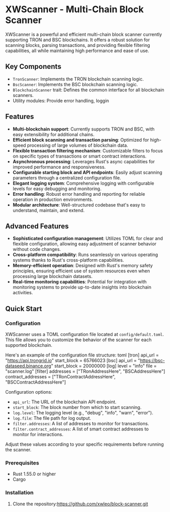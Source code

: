 # XWScanner - Multi-Chain Block Scanner

XWScanner is a powerful and efficient multi-chain block scanner currently supporting TRON and BSC blockchains. It offers a robust solution for scanning blocks, parsing transactions, and providing flexible filtering capabilities, all while maintaining high performance and ease of use.

## Key Components

- `TronScanner`: Implements the TRON blockchain scanning logic.
- `BscScanner`: Implements the BSC blockchain scanning logic.
- `BlockchainScanner` trait: Defines the common interface for all blockchain scanners.
- Utility modules: Provide error handling, loggin

## Features

- **Multi-blockchain support**: Currently supports TRON and BSC, with easy extensibility for additional chains.
- **Efficient block scanning and transaction parsing**: Optimized for high-speed processing of large volumes of blockchain data.
- **Flexible transaction filtering mechanism**: Customizable filters to focus on specific types of transactions or smart contract interactions.
- **Asynchronous processing**: Leverages Rust's async capabilities for improved performance and responsiveness.
- **Configurable starting block and API endpoints**: Easily adjust scanning parameters through a centralized configuration file.
- **Elegant logging system**: Comprehensive logging with configurable levels for easy debugging and monitoring.
- **Error handling**: Robust error handling and reporting for reliable operation in production environments.
- **Modular architecture**: Well-structured codebase that's easy to understand, maintain, and extend.

## Advanced Features

- **Sophisticated configuration management**: Utilizes TOML for clear and flexible configuration, allowing easy adjustment of scanner behavior without code changes.
- **Cross-platform compatibility**: Runs seamlessly on various operating systems thanks to Rust's cross-platform capabilities.
- **Memory-efficient operation**: Designed with Rust's memory safety principles, ensuring efficient use of system resources even when processing large blockchain datasets.
- **Real-time monitoring capabilities**: Potential for integration with monitoring systems to provide up-to-date insights into blockchain activities.

## Quick Start

### Configuration

XWScanner uses a TOML configuration file located at `config/default.toml`. This file allows you to customize the behavior of the scanner for each supported blockchain.

Here's an example of the configuration file structure:
toml
[tron]
api_url = "https://api.trongrid.io"
start_block = 65766023
[bsc]
api_url = "https://bsc-dataseed.binance.org"
start_block = 20000000
[log]
level = "info"
file = "scanner.log"
[filter]
addresses = ["TRonAddressHere", "BSCAddressHere"]
contract_addresses = ["TRonContractAddressHere", "BSCContractAddressHere"]

Configuration options:

- `api_url`: The URL of the blockchain API endpoint.
- `start_block`: The block number from which to start scanning.
- `log.level`: The logging level (e.g., "debug", "info", "warn", "error").
- `log.file`: The file path for log output.
- `filter.addresses`: A list of addresses to monitor for transactions.
- `filter.contract_addresses`: A list of smart contract addresses to monitor for interactions.

Adjust these values according to your specific requirements before running the scanner.

### Prerequisites

- Rust 1.55.0 or higher
- Cargo

### Installation

1. Clone the repository:https://github.com/xwleo/block-scanner.git
